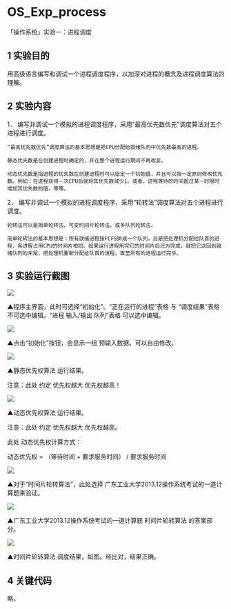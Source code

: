 # OS_Exp_process

「操作系统」实验一：进程调度

## 1 实验目的

用高级语言编写和调试一个进程调度程序，以加深对进程的概念及进程调度算法的理解。

## 2 实验内容
1． 编写并调试一个模拟的进程调度程序，采用“最高优先数优先”调度算法对五个进程进行调度。

    “最高优先数优先”调度算法的基本思想是把CPU分配给就绪队列中优先数最高的进程。

    静态优先数是在创建进程时确定的，并在整个进程运行期间不再改变。

    动态优先数是指进程的优先数在创建进程时可以给定一个初始值，并且可以按一定原则修改优先数。例如：在进程获得一次CPU后就将其优先数减少1。或者，进程等待的时间超过某一时限时增加其优先数的值，等等。

2． 编写并调试一个模拟的进程调度程序，采用“轮转法”调度算法对五个进程进行调度。

    轮转法可以是简单轮转法、可变时间片轮转法，或多队列轮转法。

    简单轮转法的基本思想是：所有就绪进程按FCFS排成一个队列，总是把处理机分配给队首的进程，各进程占用CPU的时间片相同。如果运行进程用完它的时间片后还为完成，就把它送回到就绪队列的末尾，把处理机重新分配给队首的进程。直至所有的进程运行完毕。

## 3 实验运行截图

![](readme/os-exp-process-01.png)

▲程序主界面，此时可选择“初始化”。“正在运行的进程”表格 与 “调度结果”表格 不可选中编辑。“进程 输入/输出 队列”表格 可以选中编辑。

![](readme/os-exp-process-02.png)

▲点击“初始化”按钮，会显示一组 预输入数据。可以自由修改。

![](readme/os-exp-process-03.png)

▲静态优先权算法 运行结果。

注意：此处 约定 优先权越大 优先权越高！

![](readme/os-exp-process-04.png)

▲动态优先权算法 运行结果。

注意：此处 约定 优先权越大 优先权越高。

此处 动态优先权计算方式：

动态优先权 = （等待时间 + 要求服务时间） / 要求服务时间

![](readme/os-exp-process-05.png)

▲对于“时间片轮转算法”，此处选择 广东工业大学2013.12操作系统考试的一道计算题来验证。

![](readme/os-exp-process-06.png)

▲广东工业大学2013.12操作系统考试的一道计算题 时间片轮转算法 的答案部分。

![](readme/os-exp-process-07.png)

▲时间片轮转算法 调度结果，如图。经比对，结果正确。

## 4 关键代码

略。